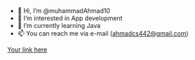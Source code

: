 - 👋 Hi, I’m @muhammadAhmad10
- 👀 I’m interested in App development
- 🌱 I’m currently learning Java
- 📫 You can reach me via e-mail (ahmadcs442@gmail.com)

<!---
muhammadAhmad10/muhammadAhmad10 is a ✨ special ✨ repository because its `README.md` (this file) appears on your GitHub profile.
You can click the Preview link to take a look at your changes.
--->

[Your link here](https://github.com/muhammadAhmad10/muhammadAhmad10)
